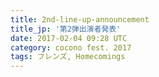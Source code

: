 ```yaml
---
title: 2nd-line-up-announcement
title_jp: '第2弾出演者発表'
date: 2017-02-04 09:28 UTC
category: cocono fest. 2017
tags: フレンズ, Homecomings
---
```

